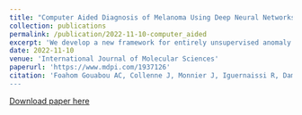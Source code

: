```yaml
---
title: "Computer Aided Diagnosis of Melanoma Using Deep Neural Networks and Game Theory: Application on Dermoscopic Images of Skin Lesions"
collection: publications
permalink: /publication/2022-11-10-computer_aided
excerpt: 'We develop a new framework for entirely unsupervised anomaly detection in the field of skin lesion analysis. Our approach leverage self-supervised CNNs and an unsupervised anomaly detection algorithm to detect melanomas without any annotation.'
date: 2022-11-10
venue: 'International Journal of Molecular Sciences'
paperurl: 'https://www.mdpi.com/1937126'
citation: 'Foahom Gouabou AC, Collenne J, Monnier J, Iguernaissi R, Damoiseaux J-L, Moudafi A, Merad D. &quot;Computer Aided Diagnosis of Melanoma Using Deep Neural Networks and Game Theory: Application on Dermoscopic Images of Skin Lesions.&quot; <i>International Journal of Molecular Sciences. 2022; 23(22)<i>
---
```


[Download paper here](http://academicpages.github.io/files/paper1.pdf)
